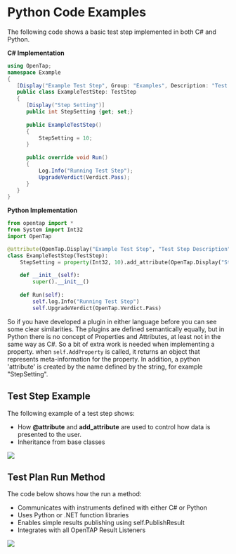 
# Python Code Examples
The following code shows a basic test step implemented in both C# and Python.

**C# Implementation** 

```cs
using OpenTap;
namespace Example 
{
   [Display("Example Test Step", Group: "Examples", Description: "Test Step Description")]
   public class ExampleTestStep: TestStep
   {
      [Display("Step Setting")]
      public int StepSetting {get; set;}
	
      public ExampleTestStep()
      {
          StepSetting = 10;
      }
          
      public override void Run()
      {
          Log.Info("Running Test Step");
          UpgradeVerdict(Verdict.Pass);
      }
   }
}

```

**Python Implementation**

```py
from opentap import *
from System import Int32
import OpenTap

@attribute(OpenTap.Display("Example Test Step", "Test Step Description", "Examples"))
class ExampleTestStep(TestStep):
    StepSetting = property(Int32, 10).add_attribute(OpenTap.Display("Step Setting"))
    
    def __init__(self):
        super().__init__()
    
    def Run(self):
        self.log.Info("Running Test Step")
        self.UpgradeVerdict(OpenTap.Verdict.Pass)
```

So if you have developed a plugin in either language before you can see some clear similarities. 
The plugins are defined semantically equally, but in Python there is no concept of Properties and Attributes,
at least not in the same way as C#. So a bit of extra work is needed when implementing a property.
when ```self.AddProperty``` is called, it returns an object that represents meta-information for the property.
In addition, a python 'attribute' is created by the name defined by the string, for example "StepSetting".


## Test Step Example
The following example of a test step shows:

- How **@attribute** and **add_attribute** are used to control how data is presented to the user.
- Inheritance from base classes

![](./Images/python_code_example.png) 

## Test Plan Run Method
The code below shows how the run a method:

- Communicates with instruments defined with either C# or Python 
- Uses Python or .NET function libraries 
- Enables simple results publishing using self.PublishResult 
- Integrates with all OpenTAP Result Listeners 

![](./Images/python_test_execute75.png)
